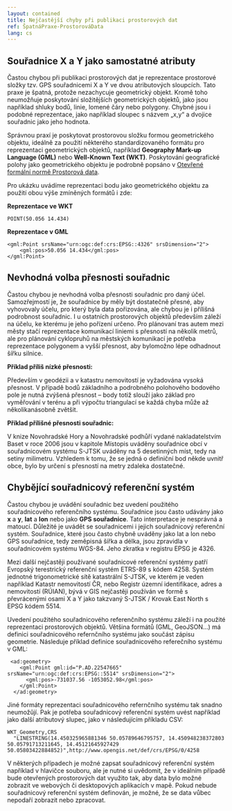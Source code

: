 ```yaml
---
layout: contained
title: Nejčastější chyby při publikaci prostorových dat
ref: ŠpatnáPraxe-ProstorováData
lang: cs
---
```


## Souřadnice X a Y jako samostatné atributy
Častou chybou při publikaci prostorových dat je reprezentace prostorové složky tzv. GPS souřadnicemi X a Y ve dvou atributových sloupcích. Tato praxe je špatná, protože nezachycuje geometrický objekt. Kromě toho neumožňuje poskytování složitějších geometrických objektů, jako jsou například shluky bodů, linie, lomené čáry nebo polygony. Chybné jsou i podobné reprezentace, jako například sloupec s názvem „x,y“ a dvojice souřadnic jako jeho hodnota.

Správnou praxí je poskytovat prostorovou složku formou geometrického objektu, ideálně za použití některého standardizovaného formátu pro reprezentaci geometrických objektů, například **Geography Mark-up Language (GML)** nebo **Well-Known Text (WKT)**. Poskytování geografické polohy jako geometrického objektu je podrobně popsáno v [Otevřené formální normě Prostorová data](https://ofn.gov.cz/prostorová-data/2019-08-22/).

Pro ukázku uvádíme reprezentaci bodu jako geometrického objektu za použití obou výše zmíněných formátů i zde:

**Reprezentace ve WKT**

```
POINT(50.056 14.434)
```

**Reprezentace v GML**

```
<gml:Point srsName="urn:ogc:def:crs:EPSG::4326" srsDimension="2">
    <gml:pos>50.056 14.434</gml:pos>
</gml:Point>
```

## Nevhodná volba přesnosti souřadnic
Častou chybou je nevhodná volba přesnosti souřadnic pro daný účel. Samozřejmostí je, že souřadnice by měly být dostatečně přesné, aby vyhovovaly účelu, pro který byla data pořizována, ale chybou je i přílišná podrobnost souřadnic. I u ostatních prostorových objektů především záleží na účelu, ke kterému je jeho pořízení určeno. Pro plánovaní tras autem mezi městy stačí reprezentace komunikací liniemi s přesností na několik metrů, ale pro plánování cyklopruhů na městských komunikací je potřeba reprezentace polygonem a vyšší přesnost, aby bylomožno lépe odhadnout šířku silnice.

**Příklad příliš nízké přesnosti:**

Především v geodézii a v katastru nemovitostí je vyžadována vysoká přesnost. V případě bodů základního a podrobného polohového bodového pole je nutná zvýšená přesnost – body totiž slouží jako základ pro vyměřování v terénu a při výpočtu triangulací se každá chyba může až několikanásobně zvětšit.

**Příklad přílišné přesnosti souřadnic:**

V knize Novohradské Hory a Novohradské podhůří vydané nakladatelstvím Baset v roce 2006 jsou v kapitole Místopis uváděny souřadnice obcí v souřadnicovém systému S-JTSK uváděny na 5 desetinných míst, tedy na setiny milimetru. Vzhledem k tomu, že se jedná o definiční bod někde uvnitř obce, bylo by určení s přesností na metry zdaleka dostatečné.

## Chybějící souřadnicový referenční systém
Častou chybou je uvádění souřadnic bez uvedení použitého souřadnicového referenčního systému. Souřadnice jsou často udávány jako **x** a **y**, **lat** a **lon** nebo jako **GPS souřadnice**. Tato interpretace je nesprávná a matoucí. Důležité je uvádět se souřadnicemi i jejich souřadnicový referenční systém. Souřadnice, které jsou často chybně uváděny jako lat a lon nebo GPS souřadnice, tedy zeměpisná šířka a délka, jsou zpravidla v souřadnicovém systému WGS-84. Jeho zkratka v registru EPSG je 4326.

Mezi další nejčastěji používané souřadnicové referenční systémy patří Evropský terestrický referenční systém ETRS-89 s kódem 4258. Systém jednotné trigonometrické sítě katastrální S-JTSK, ve kterém je veden například Katastr nemovitostí ČR, nebo Registr územní identifikace, adres a nemovitostí (RÚIAN), bývá v GIS nejčastěji používán ve formě s převrácenými osami X a Y jako takzvaný S-JTSK / Krovak East North s EPSG kódem 5514.

Uvedení použitého souřadnicového referenčního systému záleží i na použité reprezentaci prostorových objektů. Většina formátů (GML, GeoJSON…) má definici souřadnicového refernčního systému jako součást zápisu geometrie. Následuje příklad definice souřadnicového referečního systému v GML:

```
 <ad:geometry>
    <gml:Point gml:id="P.AD.22547665" srsName="urn:ogc:def:crs:EPSG::5514" srsDimension="2">
      <gml:pos>-731037.56 -1053052.98</gml:pos>
    </gml:Point>
  </ad:geometry>
```

Jiné formáty reprezentaci souřadnicového refernčního systému tak snadno neumožǔjí. Pak je potřeba souřadnicový referenční systém uvést například jako další atributový slupec, jako v následujícím příkladu CSV:

```
WKT_Geometry,CRS
  "LINESTRING(14.450325965881346 50.05789646795757, 14.450948238372803 50.05791713211645, 14.45121645927429 50.05803422884852)",http://www.opengis.net/def/crs/EPSG/0/4258
```

V některých případech je možné zapsat souřadnicový referenční systém například v hlavičce souboru, ale je nutné si uvědomit, že v ideálním případě bude otevřených prostorových dat využito tak, aby data bylo možné zobrazit ve webových či desktopových aplikacích v mapě. Pokud nebude souřadnicový referenční systém definován, je možné, že se data vůbec nepodaří zobrazit nebo zpracovat.
